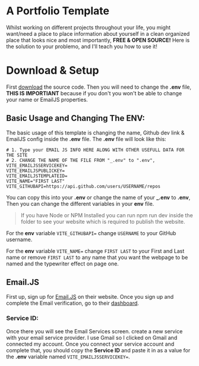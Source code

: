 # A Portfolio Template
Whilst working on different projects throughout your life, you might want/need a place to place information about yourself in a clean organized place that looks nice and most importantly, **FREE & OPEN SOURCE!** Here is the solution to your problemo, and I'll teach you how to use it!

# Download & Setup
First [download](https://github.com/ChezyName/portfollio) the source code. Then you will need to change the **.env** file, **THIS IS IMPORTIANT** because if you don't you won't be able to change your name or EmailJS properties.

## Basic Usage and Changing The ENV:
The basic usage of this template is changing the name, Github dev link & EmailJS config inside the **.env** file.
The **.env** file will look like this:

    # 1. Type your EMAIL JS INFO HERE ALONG WITH OTHER USEFULL DATA FOR THE SITE
    # 2. CHANGE THE NAME OF THE FILE FROM "_.env" to ".env",
    VITE_EMAILJSSERVICEKEY=
    VITE_EMAILJSPUBLICKEY=
    VITE_EMAILJSTEMPLATEID=
    VITE_NAME="FIRST LAST"
    VITE_GITHUBAPI=https://api.github.com/users/USERNAME/repos

You can copy this into your **.env** or change the name of your **_.env** to **.env**, Then you can change the different variables in your **env** file.

> If you have Node or NPM Installed you can run npm run dev inside the folder to see your website which is required to publish the website.

For the **env** variable `VITE_GITHUBAPI=` change `USERNAME` to your GitHub username.

For the **env** variable `VITE_NAME=` change `FIRST LAST` to your First and Last name or remove  `FIRST LAST` to any name that you want the webpage to be named and the typewriter effect on page one.

## Email.JS
First up, sign up for [Email.JS](https://www.emailjs.com/) on their website. Once you sign up and complete the Email verification, go to their [dashboard](https://dashboard.emailjs.com/admin).
### Service ID:
Once there you will see the Email Services screen. create a new service with your email service provider. I use Gmail so I clicked on Gmail and connected my account. Once you connect your service account and complete that, you should copy the **Service ID** and paste it in as a value for the **.env** variable named `VITE_EMAILJSSERVICEKEY=`.